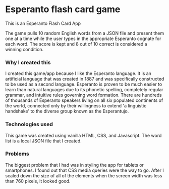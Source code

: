 # Esperanto flash card game

This is an Esperanto Flash Card App

The game pulls 10 random English words from a JSON file and present them one at a time while the user types in the appropriate Esperanto cognate for each word. The score is kept and 8 out of 10 correct is considered a winning condition.

### Why I created this

I created this game/app because I like the Esperanto language. It is an artificial language that was created in 1887 and was specifically constructed to be used as a second language. Esperanto is proven to be much easier to learn than natural languages due to its phonetic spelling, completely regular grammar, and intuitive rules governing word formation. There are hundreds of thousands of Esperanto speakers living on all six populated continents of the world, connected only by their willingness to extend 'a linguistic handshake' to the diverse group known as the Esperantujo.

### Technologies used

This game was created using vanilla HTML, CSS, and Javascript. The word list is a local JSON file that I created.

### Problems

The biggest problem that I had was in styling the app for tablets or smartphones. I found out that CSS media queries were the way to go. After I scaled down the size of all of the elements when the screen width was less than 760 pixels, it looked good.


